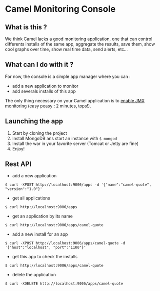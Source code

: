 Camel Monitoring Console
========================

What is this ?
--------------

We think Camel lacks a good monitoring application, one that can control differents installs of the same app, aggregate the results, save them, show cool graphs over time, show real time data, send alerts, etc...

What can I do with it ?
-----------------------
For now, the console is a simple app manager where you can : 

* add a new application to monitor 
* add severals installs of this app 

The only thing necessary on your Camel application is to [enable JMX monitoring](http://camel.apache.org/camel-jmx.html) (easy peasy : 2 minutes, tops!).

Launching the app
-----------------

1. Start by cloning the project
1. Install MongoDB ans start an instance with 
```$ mongod```
1. Install the war in your favorite server (Tomcat or Jetty are fine)
1. Enjoy!

Rest API
--------

* add a new application

```$ curl -XPOST http://localhost:9006/apps -d '{"name":"camel-quote", "version":"1.0"}'```

* get all applications

```$ curl http://localhost:9006/apps```

* get an application by its name

```$ curl http://localhost:9006/apps/camel-quote```

* add a new install for an app

```$ curl -XPOST http://localhost:9006/apps/camel-quote -d '{"host":"localhost", "port":"1100"}' ```

* get this app to check the installs

```$ curl http://localhost:9006/apps/camel-quote```

* delete the application

```$ curl -XDELETE http://localhost:9006/apps/camel-quote```
